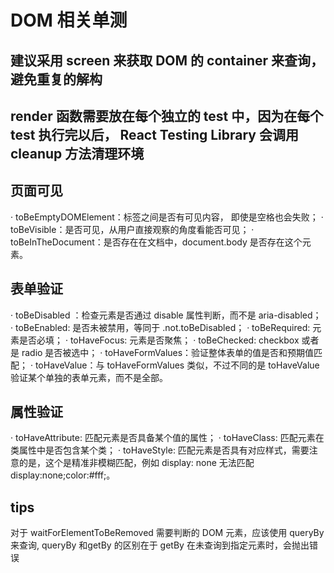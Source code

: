 # DOM 相关单测

## 建议采用 screen 来获取 DOM 的 container 来查询，避免重复的解构

## render 函数需要放在每个独立的 test 中，因为在每个 test 执行完以后， React Testing Library 会调用 cleanup 方法清理环境

## 页面可见
· toBeEmptyDOMElement：标签之间是否有可见内容， 即使是空格也会失败；
· toBeVisible：是否可见，从用户直接观察的角度看能否可见；
· toBeInTheDocument：是否存在在文档中，document.body 是否存在这个元素。

## 表单验证
· toBeDisabled ：检查元素是否通过 disable 属性判断，而不是 aria-disabled；
· toBeEnabled: 是否未被禁用，等同于 .not.toBeDisabled；
· toBeRequired: 元素是否必填；
· toHaveFocus: 元素是否聚焦；
· toBeChecked: checkbox 或者是 radio 是否被选中；
· toHaveFormValues：验证整体表单的值是否和预期值匹配；
· toHaveValue：与 toHaveFormValues 类似，不过不同的是 toHaveValue 验证某个单独的表单元素，而不是全部。

## 属性验证
· toHaveAttribute: 匹配元素是否具备某个值的属性；
· toHaveClass: 匹配元素在类属性中是否包含某个类；
· toHaveStyle: 匹配元素是否具有对应样式，需要注意的是，这个是精准非模糊匹配，例如 display: none 无法匹配 display:none;color:#fff;。

## tips
对于 waitForElementToBeRemoved 需要判断的 DOM 元素，应该使用 queryBy 来查询, queryBy 和getBy 的区别在于 getBy 在未查询到指定元素时，会抛出错误